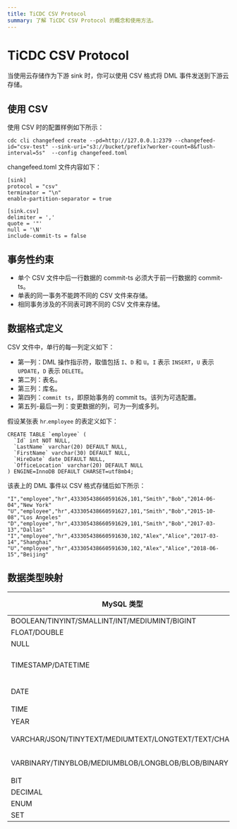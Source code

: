 ```yaml
---
title: TiCDC CSV Protocol
summary: 了解 TiCDC CSV Protocol 的概念和使用方法。
---
```


# TiCDC CSV Protocol

当使用云存储作为下游 sink 时，你可以使用 CSV 格式将 DML 事件发送到下游云存储。

## 使用 CSV

使用 CSV 时的配置样例如下所示：

```shell
cdc cli changefeed create --pd=http://127.0.0.1:2379 --changefeed-id="csv-test" --sink-uri="s3://bucket/prefix?worker-count=8&flush-interval=5s"  --config changefeed.toml
```

changefeed.toml 文件内容如下：

```
[sink]
protocol = "csv"
terminator = "\n"
enable-partition-separator = true

[sink.csv]
delimiter = ','
quote = '"'
null = '\N'
include-commit-ts = false
```

## 事务性约束

- 单个 CSV 文件中后一行数据的 commit-ts 必须大于前一行数据的 commit-ts。
- 单表的同一事务不能跨不同的 CSV 文件来存储。
- 相同事务涉及的不同表可跨不同的 CSV 文件来存储。

## 数据格式定义

CSV 文件中，单行的每一列定义如下：

- 第一列：DML 操作指示符，取值包括 `I`、`D` 和 `U`。`I` 表示 `INSERT`，`U` 表示 `UPDATE`，`D` 表示 `DELETE`。
- 第二列：表名。
- 第三列：库名。
- 第四列：`commit ts`，即原始事务的 commit ts。该列为可选配置。
- 第五列-最后一列：变更数据的列，可为一列或多列。

假设某张表 `hr`.`employee` 的表定义如下：

```shell
CREATE TABLE `employee` (
  `Id` int NOT NULL,
  `LastName` varchar(20) DEFAULT NULL,
  `FirstName` varchar(30) DEFAULT NULL,
  `HireDate` date DEFAULT NULL,
  `OfficeLocation` varchar(20) DEFAULT NULL
) ENGINE=InnoDB DEFAULT CHARSET=utf8mb4;
```

该表上的 DML 事件以 CSV 格式存储后如下所示：

```shell
"I","employee","hr",433305438660591626,101,"Smith","Bob","2014-06-04","New York"
"U","employee","hr",433305438660591627,101,"Smith","Bob","2015-10-08","Los Angeles"
"D","employee","hr",433305438660591629,101,"Smith","Bob","2017-03-13","Dallas"
"I","employee","hr",433305438660591630,102,"Alex","Alice","2017-03-14","Shanghai"
"U","employee","hr",433305438660591630,102,"Alex","Alice","2018-06-15","Beijing"
```

## 数据类型映射

| MySQL 类型                                           | CSV 类型 | 示例                          | 描述                                   |
|-----------------------------------------------------|----------|------------------------------|---------------------------------------|
| BOOLEAN/TINYINT/SMALLINT/INT/MEDIUMINT/BIGINT       | Integer  | 123                          |  -                                     |
| FLOAT/DOUBLE                                        | Float    | 153.123                      |  -                                     |
| NULL                                                | Null     | \N                           | -                                      |
| TIMESTAMP/DATETIME                                  | String   | "1973-12-30 15:30:00.123456" | 格式: yyyy-MM-dd HH:mm:ss.%06d         |
| DATE                                                | String   | "2000-01-01"                 | 格式: yyyy-MM-dd                       |
| TIME                                                | String   | "23:59:59"                   | 格式: HH:mm:ss                         |
| YEAR                                                | Integer  | 1970                         |  -                                     |
| VARCHAR/JSON/TINYTEXT/MEDIUMTEXT/LONGTEXT/TEXT/CHAR | String   | "test"                       | 以 UTF-8 编码输出                       |
| VARBINARY/TINYBLOB/MEDIUMBLOB/LONGBLOB/BLOB/BINARY  | String   | "6Zi/5pav"                   | 以 base64 编码输出                      |
| BIT                                                 | Integer  | 81                           | -                                      |
| DECIMAL                                             | String   | "129012.1230000"             | -                                      |
| ENUM                                                | String   | "a"                          | -                                     |
| SET                                                 | String   | "a,b"                        | -                                     |